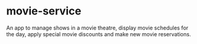 # movie-service
An app to manage shows in a movie theatre, display movie schedules for the day, apply special movie discounts and make new movie reservations. 
